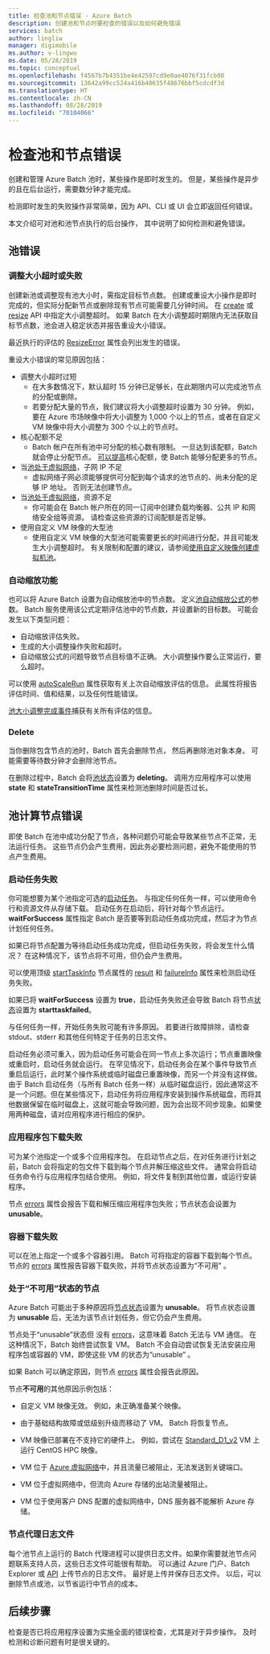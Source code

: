 ```yaml
---
title: 检查池和节点错误 - Azure Batch
description: 创建池和节点时要检查的错误以及如何避免错误
services: batch
author: lingliw
manager: digimobile
ms.author: v-lingwu
ms.date: 05/28/2019
ms.topic: conceptual
ms.openlocfilehash: f4567b7b4351be4e42597cd9e0ae4076f31fcb00
ms.sourcegitcommit: 13642a99cc524a416b40635f48676bbf5cdcdf3d
ms.translationtype: HT
ms.contentlocale: zh-CN
ms.lasthandoff: 08/28/2019
ms.locfileid: "70104066"
---
```

# <a name="check-for-pool-and-node-errors"></a>检查池和节点错误

创建和管理 Azure Batch 池时，某些操作是即时发生的。 但是，某些操作是异步的且在后台运行，需要数分钟才能完成。

检测即时发生的失败操作非常简单，因为 API、CLI 或 UI 会立即返回任何错误。

本文介绍可对池和池节点执行的后台操作， 其中说明了如何检测和避免错误。

## <a name="pool-errors"></a>池错误

### <a name="resize-timeout-or-failure"></a>调整大小超时或失败

创建新池或调整现有池大小时，需指定目标节点数。  创建或重设大小操作是即时完成的，但实际分配新节点或删除现有节点可能需要几分钟时间。  在 [create](https://docs.microsoft.com/rest/api/batchservice/pool/add) 或 [resize](https://docs.microsoft.com/rest/api/batchservice/pool/resize) API 中指定大小调整超时。 如果 Batch 在大小调整超时期限内无法获取目标节点数，池会进入稳定状态并报告重设大小错误。

最近执行的评估的 [ResizeError](https://docs.microsoft.com/rest/api/batchservice/pool/get#resizeerror) 属性会列出发生的错误。

重设大小错误的常见原因包括：

- 调整大小超时过短
  - 在大多数情况下，默认超时 15 分钟已足够长，在此期限内可以完成池节点的分配或删除。
  - 若要分配大量的节点，我们建议将大小调整超时设置为 30 分钟。 例如，要在 Azure 市场映像中将大小调整为 1,000 个以上的节点，或者在自定义 VM 映像中将大小调整为 300 个以上的节点时。
- 核心配额不足
  - Batch 帐户在所有池中可分配的核心数有限制。 一旦达到该配额，Batch 就会停止分配节点。 [可以提高](https://docs.microsoft.com/azure/batch/batch-quota-limit)核心配额，使 Batch 能够分配更多的节点。
- 当[池处于虚拟网络](https://docs.microsoft.com/azure/batch/batch-virtual-network)，子网 IP 不足
  - 虚拟网络子网必须能够提供可分配到每个请求的池节点的、尚未分配的足够 IP 地址。 否则无法创建节点。
- 当[池处于虚拟网络](https://docs.microsoft.com/azure/batch/batch-virtual-network)，资源不足
  - 你可能会在 Batch 帐户所在的同一订阅中创建负载均衡器、公共 IP 和网络安全组等资源。 请检查这些资源的订阅配额是否足够。
- 使用自定义 VM 映像的大型池
  - 使用自定义 VM 映像的大型池可能需要更长的时间进行分配，并且可能发生大小调整超时。  有关限制和配置的建议，请参阅[使用自定义映像创建虚拟机池](https://docs.microsoft.com/azure/batch/batch-custom-images)。

### <a name="automatic-scaling-failures"></a>自动缩放功能

也可以将 Azure Batch 设置为自动缩放池中的节点数。 定义[池自动缩放公式](https://docs.microsoft.com/azure/batch/batch-automatic-scaling)的参数。 Batch 服务使用该公式定期评估池中的节点数，并设置新的目标数。 可能会发生以下类型问题：

- 自动缩放评估失败。
- 生成的大小调整操作失败和超时。
- 自动缩放公式的问题导致节点目标值不正确。 大小调整操作要么正常运行，要么超时。

可以使用 [autoScaleRun](https://docs.microsoft.com/rest/api/batchservice/pool/get#autoscalerun) 属性获取有关上次自动缩放评估的信息。 此属性将报告评估时间、值和结果，以及任何性能错误。

[池大小调整完成事件](https://docs.microsoft.com/azure/batch/batch-pool-resize-complete-event)捕获有关所有评估的信息。

### <a name="delete"></a>Delete

当你删除包含节点的池时，Batch 首先会删除节点， 然后再删除池对象本身。 可能需要等待数分钟才会删除池节点。

在删除过程中，Batch 会将[池状态](https://docs.microsoft.com/rest/api/batchservice/pool/get#poolstate)设置为 **deleting**。 调用方应用程序可以使用 **state** 和 **stateTransitionTime** 属性来检测池删除时间是否过长。

## <a name="pool-compute-node-errors"></a>池计算节点错误

即使 Batch 在池中成功分配了节点，各种问题仍可能会导致某些节点不正常，无法运行任务。 这些节点仍会产生费用，因此务必要检测问题，避免不能使用的节点产生费用。

### <a name="start-task-failures"></a>启动任务失败

你可能想要为某个池指定可选的[启动任务](https://docs.microsoft.com/rest/api/batchservice/pool/add#starttask)。 与指定任何任务一样，可以使用命令行和资源文件从存储下载。 启动任务在启动后，将针对每个节点运行。 **waitForSuccess** 属性指定 Batch 是否要等到启动任务成功完成，然后才为节点计划任何任务。

如果已将节点配置为等待启动任务成功完成，但启动任务失败，将会发生什么情况？ 在这种情况下，该节点将不可用，但仍会产生费用。

可以使用顶级 [startTaskInfo](https://docs.microsoft.com/rest/api/batchservice/computenode/get#starttaskinformation) 节点属性的 [result](https://docs.microsoft.com/rest/api/batchservice/computenode/get#taskexecutionresult) 和 [failureInfo](https://docs.microsoft.com/rest/api/batchservice/computenode/get#taskfailureinformation) 属性来检测启动任务失败。

如果已将 **waitForSuccess** 设置为 **true**，启动任务失败还会导致 Batch 将节点[状态](https://docs.microsoft.com/rest/api/batchservice/computenode/get#computenodestate)设置为 **starttaskfailed**。

与任何任务一样，开始任务失败可能有许多原因。  若要进行故障排除，请检查 stdout、stderr 和其他任何特定于任务的日志文件。

启动任务必须可重入，因为启动任务可能会在同一节点上多次运行；节点重置映像或重启时，启动任务就会运行。 在罕见情况下，启动任务会在某个事件导致节点重启后运行，此时某个操作系统或临时磁盘已重置映像，而另一个并没有这样做。 由于 Batch 启动任务（与所有 Batch 任务一样）从临时磁盘运行，因此通常这不是一个问题。但在某些情况下，启动任务将应用程序安装到操作系统磁盘，而将其他数据保留在临时磁盘上，这就可能会导致问题，因为会出现不同步现象。如果使用两种磁盘，请对应用程序进行相应的保护。

### <a name="application-package-download-failure"></a>应用程序包下载失败

可为某个池指定一个或多个应用程序包。 在启动节点之后，在对任务进行计划之前，Batch 会将指定的包文件下载到每个节点并解压缩这些文件。 通常会将启动任务命令行与应用程序包结合使用。 例如，将文件复制到其他位置，或运行安装程序。

节点 [errors](https://docs.microsoft.com/rest/api/batchservice/computenode/get#computenodeerror) 属性会报告下载和解压缩应用程序包失败；节点状态会设置为 **unusable**。

### <a name="container-download-failure"></a>容器下载失败

可以在池上指定一个或多个容器引用。 Batch 可将指定的容器下载到每个节点。 节点的 [errors](https://docs.microsoft.com/rest/api/batchservice/computenode/get#computenodeerror) 属性报告容器下载失败，并将节点状态设置为“不可用”  。

### <a name="node-in-unusable-state"></a>处于“不可用”状态的节点

Azure Batch 可能出于多种原因将[节点状态](https://docs.microsoft.com/rest/api/batchservice/computenode/get#computenodestate)设置为 **unusable**。 将节点状态设置为 **unusable** 后，无法为该节点计划任务，但它仍会产生费用。

节点处于“unusable”状态但  没有 [errors](https://docs.microsoft.com/rest/api/batchservice/computenode/get#computenodeerror)，这意味着 Batch 无法与 VM 通信。 在这种情况下，Batch 始终尝试恢复 VM。 Batch 不会自动尝试恢复无法安装应用程序包或容器的 VM，即使这些 VM 的状态为“unusable”  。

如果 Batch 可以确定原因，则节点 [errors](https://docs.microsoft.com/rest/api/batchservice/computenode/get#computenodeerror) 属性会报告此原因。

节点**不可用**的其他原因示例包括：

- 自定义 VM 映像无效。 例如，未正确准备某个映像。

- 由于基础结构故障或低级别升级而移动了 VM。 Batch 将恢复节点。

- VM 映像已部署在不支持它的硬件上。 例如，尝试在 [Standard_D1_v2](../virtual-machines/linux/sizes-general.md#dv2-series) VM 上运行 CentOS HPC 映像。

- VM 位于 [Azure 虚拟网络](batch-virtual-network.md)中，并且流量已被阻止，无法发送到关键端口。

- VM 位于虚拟网络中，但流向 Azure 存储的出站流量被阻止。

- VM 位于使用客户 DNS 配置的虚拟网络中，DNS 服务器不能解析 Azure 存储。

### <a name="node-agent-log-files"></a>节点代理日志文件

每个池节点上运行的 Batch 代理进程可以提供日志文件。如果你需要就池节点问题联系支持人员，这些日志文件可能很有帮助。 可以通过 Azure 门户、Batch Explorer 或 [API](https://docs.microsoft.com/rest/api/batchservice/computenode/uploadbatchservicelogs) 上传节点的日志文件。 最好是上传并保存日志文件。 以后，可以删除节点或池，以节省运行中节点的成本。

## <a name="next-steps"></a>后续步骤

检查是否已将应用程序设置为实施全面的错误检查，尤其是对于异步操作。 及时检测和诊断问题有时是很关键的。
